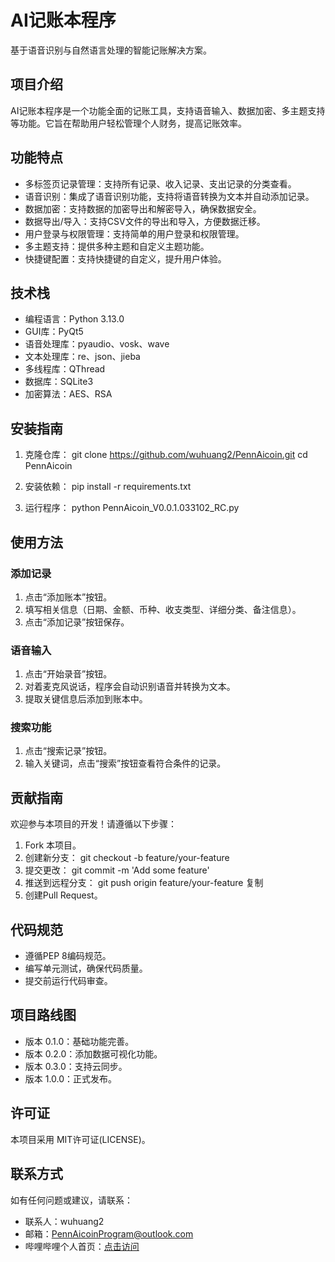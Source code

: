 # AI记账本程序

基于语音识别与自然语言处理的智能记账解决方案。

## 项目介绍

AI记账本程序是一个功能全面的记账工具，支持语音输入、数据加密、多主题支持等功能。它旨在帮助用户轻松管理个人财务，提高记账效率。

## 功能特点

- 多标签页记录管理：支持所有记录、收入记录、支出记录的分类查看。
- 语音识别：集成了语音识别功能，支持将语音转换为文本并自动添加记录。
- 数据加密：支持数据的加密导出和解密导入，确保数据安全。
- 数据导出/导入：支持CSV文件的导出和导入，方便数据迁移。
- 用户登录与权限管理：支持简单的用户登录和权限管理。
- 多主题支持：提供多种主题和自定义主题功能。
- 快捷键配置：支持快捷键的自定义，提升用户体验。

## 技术栈

- 编程语言：Python 3.13.0
- GUI库：PyQt5
- 语音处理库：pyaudio、vosk、wave
- 文本处理库：re、json、jieba
- 多线程库：QThread
- 数据库：SQLite3
- 加密算法：AES、RSA

## 安装指南

1. 克隆仓库：
git clone https://github.com/wuhuang2/PennAicoin.git
cd PennAicoin

2. 安装依赖：
pip install -r requirements.txt

3. 运行程序：
python PennAicoin_V0.0.1.033102_RC.py

## 使用方法

### 添加记录

1. 点击“添加账本”按钮。
2. 填写相关信息（日期、金额、币种、收支类型、详细分类、备注信息）。
3. 点击“添加记录”按钮保存。

### 语音输入

1. 点击“开始录音”按钮。
2. 对着麦克风说话，程序会自动识别语音并转换为文本。
3. 提取关键信息后添加到账本中。

### 搜索功能

1. 点击“搜索记录”按钮。
2. 输入关键词，点击“搜索”按钮查看符合条件的记录。

## 贡献指南

欢迎参与本项目的开发！请遵循以下步骤：

1. Fork 本项目。
2. 创建新分支：
git checkout -b feature/your-feature
3. 提交更改：
git commit -m 'Add some feature'
4. 推送到远程分支：
git push origin feature/your-feature
复制
5. 创建Pull Request。

## 代码规范

- 遵循PEP 8编码规范。
- 编写单元测试，确保代码质量。
- 提交前运行代码审查。

## 项目路线图

- 版本 0.1.0：基础功能完善。
- 版本 0.2.0：添加数据可视化功能。
- 版本 0.3.0：支持云同步。
- 版本 1.0.0：正式发布。

## 许可证

本项目采用 MIT许可证(LICENSE)。

## 联系方式

如有任何问题或建议，请联系：

- 联系人：wuhuang2
- 邮箱：PennAicoinProgram@outlook.com
- 哔哩哔哩个人首页：[点击访问](https://space.bilibili.com/3546734730938563?spm_id_from=333.1007.0.0)
